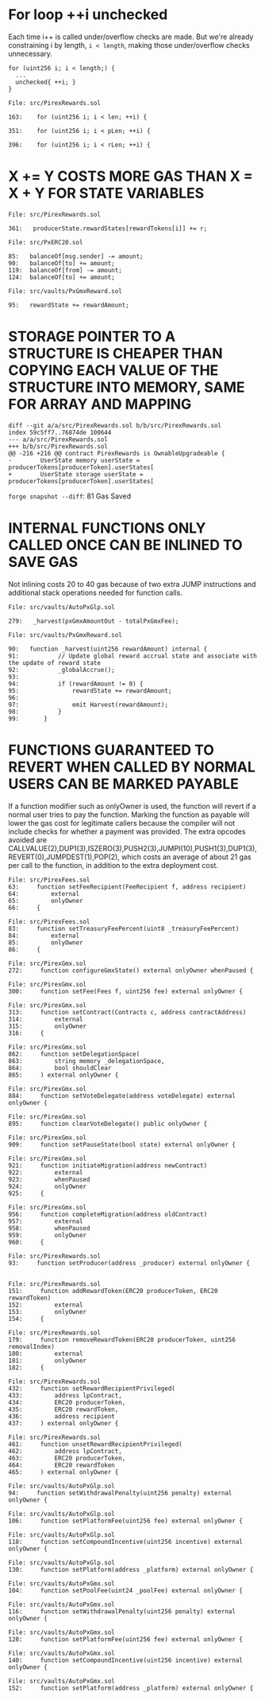 # For loop ++i unchecked

Each time i++ is called under/overflow checks are made.
But we're already constraining i by length, `i < length`, making those under/overflow checks unnecessary. 

```
for (uint256 i; i < length;) {
  ...
  unchecked{ ++i; }
}
```

```
File: src/PirexRewards.sol

163:    for (uint256 i; i < len; ++i) {     

351:    for (uint256 i; i < pLen; ++i) {

396:    for (uint256 i; i < rLen; ++i) {
```

# X += Y COSTS MORE GAS THAN X = X + Y FOR STATE VARIABLES

```
File: src/PirexRewards.sol

361:   producerState.rewardStates[rewardTokens[i]] += r;
```

```
File: src/PxERC20.sol

85:   balanceOf[msg.sender] -= amount;
90:   balanceOf[to] += amount;
119:  balanceOf[from] -= amount;
124:  balanceOf[to] += amount;
```


```
File: src/vaults/PxGmxReward.sol

95:   rewardState += rewardAmount;
```

# STORAGE POINTER TO A STRUCTURE IS CHEAPER THAN COPYING EACH VALUE OF THE STRUCTURE INTO MEMORY, SAME FOR ARRAY AND MAPPING

```
diff --git a/a/src/PirexRewards.sol b/b/src/PirexRewards.sol
index 59c5ff7..76874de 100644
--- a/a/src/PirexRewards.sol
+++ b/b/src/PirexRewards.sol
@@ -216 +216 @@ contract PirexRewards is OwnableUpgradeable {
-        UserState memory userState = producerTokens[producerToken].userStates[
+        UserState storage userState = producerTokens[producerToken].userStates[
```

`forge snapshot --diff`: 81 Gas Saved

# INTERNAL FUNCTIONS ONLY CALLED ONCE CAN BE INLINED TO SAVE GAS

Not inlining costs 20 to 40 gas because of two extra JUMP instructions and additional stack operations needed for function calls.

```
File: src/vaults/AutoPxGlp.sol

279:   _harvest(pxGmxAmountOut - totalPxGmxFee);

File: src/vaults/PxGmxReward.sol

90:   function _harvest(uint256 rewardAmount) internal {
91:           // Update global reward accrual state and associate with the update of reward state
92:           _globalAccrue();
93:   
94:           if (rewardAmount != 0) {
95:               rewardState += rewardAmount;
96:   
97:               emit Harvest(rewardAmount);
98:           }
99:       }
```

#  FUNCTIONS GUARANTEED TO REVERT WHEN CALLED BY NORMAL USERS CAN BE MARKED PAYABLE

If a function modifier such as onlyOwner is used, the function will revert if a normal user tries to pay the function. Marking the function as payable will lower the gas cost for legitimate callers because the compiler will not include checks for whether a payment was provided. The extra opcodes avoided are CALLVALUE(2),DUP1(3),ISZERO(3),PUSH2(3),JUMPI(10),PUSH1(3),DUP1(3),REVERT(0),JUMPDEST(1),POP(2), which costs an average of about 21 gas per call to the function, in addition to the extra deployment cost.

```
File: src/PirexFees.sol
63:     function setFeeRecipient(FeeRecipient f, address recipient)
64:         external
65:         onlyOwner
66:     {

File: src/PirexFees.sol
83:     function setTreasuryFeePercent(uint8 _treasuryFeePercent)
84:         external
85:         onlyOwner
86:     {

File: src/PirexGmx.sol
272:     function configureGmxState() external onlyOwner whenPaused {

File: src/PirexGmx.sol
300:     function setFee(Fees f, uint256 fee) external onlyOwner {

File: src/PirexGmx.sol
313:     function setContract(Contracts c, address contractAddress)
314:         external
315:         onlyOwner
316:     {

File: src/PirexGmx.sol
862:     function setDelegationSpace(
863:         string memory _delegationSpace,
864:         bool shouldClear
865:     ) external onlyOwner {

File: src/PirexGmx.sol
884:     function setVoteDelegate(address voteDelegate) external onlyOwner {

File: src/PirexGmx.sol
895:     function clearVoteDelegate() public onlyOwner {

File: src/PirexGmx.sol
909:     function setPauseState(bool state) external onlyOwner {

File: src/PirexGmx.sol
921:     function initiateMigration(address newContract)
922:         external
923:         whenPaused
924:         onlyOwner
925:     {

File: src/PirexGmx.sol
956:     function completeMigration(address oldContract)
957:         external
958:         whenPaused
959:         onlyOwner
960:     {

File: src/PirexRewards.sol
93:     function setProducer(address _producer) external onlyOwner {


File: src/PirexRewards.sol
151:     function addRewardToken(ERC20 producerToken, ERC20 rewardToken)
152:         external
153:         onlyOwner
154:     {

File: src/PirexRewards.sol
179:     function removeRewardToken(ERC20 producerToken, uint256 removalIndex)
180:         external
181:         onlyOwner
182:     {

File: src/PirexRewards.sol
432:     function setRewardRecipientPrivileged(
433:         address lpContract,
434:         ERC20 producerToken,
435:         ERC20 rewardToken,
436:         address recipient
437:     ) external onlyOwner {

File: src/PirexRewards.sol
461:     function unsetRewardRecipientPrivileged(
462:         address lpContract,
463:         ERC20 producerToken,
464:         ERC20 rewardToken
465:     ) external onlyOwner {

File: src/vaults/AutoPxGlp.sol
94:     function setWithdrawalPenalty(uint256 penalty) external onlyOwner {

File: src/vaults/AutoPxGlp.sol
106:     function setPlatformFee(uint256 fee) external onlyOwner {

File: src/vaults/AutoPxGlp.sol
118:     function setCompoundIncentive(uint256 incentive) external onlyOwner {

File: src/vaults/AutoPxGlp.sol
130:     function setPlatform(address _platform) external onlyOwner {

File: src/vaults/AutoPxGmx.sol
104:     function setPoolFee(uint24 _poolFee) external onlyOwner {

File: src/vaults/AutoPxGmx.sol
116:     function setWithdrawalPenalty(uint256 penalty) external onlyOwner {

File: src/vaults/AutoPxGmx.sol
128:     function setPlatformFee(uint256 fee) external onlyOwner {

File: src/vaults/AutoPxGmx.sol
140:     function setCompoundIncentive(uint256 incentive) external onlyOwner {

File: src/vaults/AutoPxGmx.sol
152:     function setPlatform(address _platform) external onlyOwner {


```
